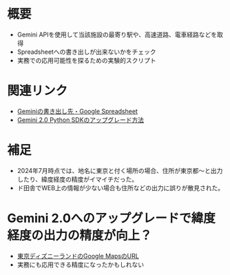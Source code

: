 # 概要
- Gemini APIを使用して当該施設の最寄り駅や、高速道路、電車経路などを取得
- Spreadsheetへの書き出しが出来ないかをチェック
- 実務での応用可能性を探るための実験的スクリプト

# 関連リンク
- [Geminiの書き出し先・Google Spreadsheet](https://docs.google.com/spreadsheets/d/1GgazOc_oCEfbLaIj254TpGJrKBNxQc_0IpLC25L78rs/edit?gid=0#gid=0)
- [Gemini 2.0 Python SDKのアップグレード方法](https://ai.google.dev/gemini-api/docs/migrate?hl=ja&_gl=1*8mvw7x*_up*MQ..*_ga*OTk1MTkzNzcwLjE3Mzk4NzgxOTQ.*_ga_P1DBVKWT6V*MTczOTg3ODE5My4xLjAuMTczOTg3ODE5My4wLjAuMTcwNjc0NzQyOQ..)

# 補足
- 2024年7月時点では、地名に東京と付く場所の場合、住所が東京都～と出力したり、緯度経度の精度がイマイチだった。
- ド田舎でWEB上の情報が少ない場合も住所などの出力に誤りが散見された。　

# Gemini 2.0へのアップグレードで緯度経度の出力の精度が向上？
- [東京ディズニーランドのGoogle MapsのURL](https://www.google.com/maps/search/%E6%9D%B1%E4%BA%AC%E3%83%87%E3%82%A3%E3%82%BA%E3%83%8B%E3%83%BC%E3%83%A9%E3%83%B3%E3%83%89/@35.632897,139.880387,15z?hl=ja)
- 実務にも応用できる精度になったかもしれない

